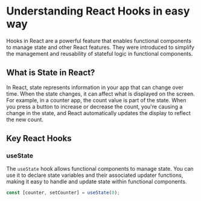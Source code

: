 # Understanding React Hooks in easy way

Hooks in React are a powerful feature that enables functional components to manage state and other React features. They were introduced to simplify the management and reusability of stateful logic in functional components.

## What is State in React?

In React, state represents information in your app that can change over time. When the state changes, it can affect what is displayed on the screen. For example, in a counter app, the count value is part of the state. When you press a button to increase or decrease the count, you're causing a change in the state, and React automatically updates the display to reflect the new count.

## Key React Hooks

### useState

The `useState` hook allows functional components to manage state. You can use it to declare state variables and their associated updater functions, making it easy to handle and update state within functional components.

```javascript
const [counter, setCounter] = useState(0);
